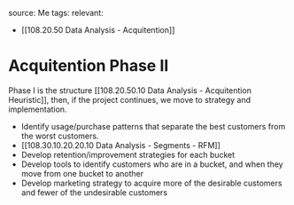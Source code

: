source: Me
tags: 
relevant: 
- [[108.20.50 Data Analysis - Acquitention]]

# Acquitention Phase II

Phase I is the structure [[108.20.50.10 Data Analysis - Acquitention Heuristic]], then, if the project continues, we move to strategy and implementation.

- Identify usage/purchase patterns that separate the best customers from the worst customers.
- [[108.30.10.20.20.10 Data Analysis - Segments - RFM]]
- Develop retention/improvement strategies for each bucket
- Develop tools to identify customers who are in a bucket, and when they move from one bucket to another
- Develop marketing strategy to acquire more of the desirable customers and fewer of the undesirable customers

